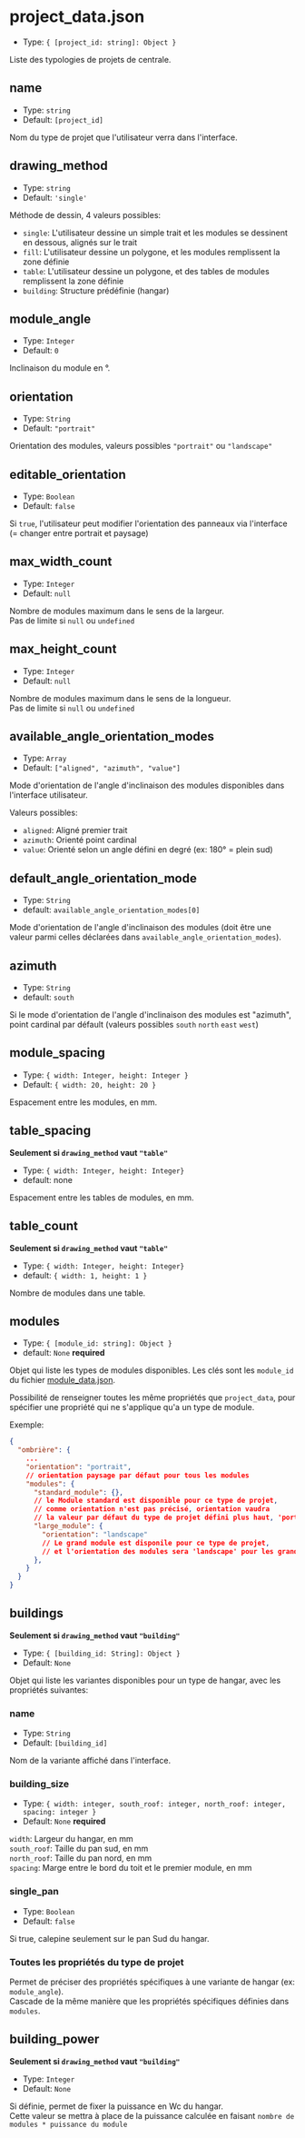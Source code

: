 # project_data.json
- Type: `{ [project_id: string]: Object }`

Liste des typologies de projets de centrale.
## name
- Type: `string`
- Default: `[project_id]`

Nom du type de projet que l'utilisateur verra dans l'interface.

## drawing_method
- Type: `string`
- Default: `'single'`

Méthode de dessin, 4 valeurs possibles:
- `single`: L'utilisateur dessine un simple trait et les modules se dessinent en dessous, alignés sur le trait
- `fill`: L'utilisateur dessine un polygone, et les modules remplissent la zone définie
- `table`: L'utilisateur dessine un polygone, et des tables de modules remplissent la zone définie
- `building`: Structure prédéfinie (hangar)


## module_angle
- Type: `Integer`
- Default: `0`

Inclinaison du module en °.

## orientation
- Type: `String`
- Default: `"portrait"`

Orientation des modules, valeurs possibles `"portrait"` ou `"landscape"`

## editable_orientation
- Type: `Boolean`
- Default: `false`

Si `true`, l'utilisateur peut modifier l'orientation des panneaux via l'interface (= changer entre portrait et paysage)

## max_width_count
- Type: `Integer`
- Default: `null`

Nombre de modules maximum dans le sens de la largeur.  
Pas de limite si `null` ou `undefined`

## max_height_count
- Type: `Integer`
- Default: `null`

Nombre de modules maximum dans le sens de la longueur.  
Pas de limite si `null` ou `undefined`


## available_angle_orientation_modes
- Type: `Array`
- Default: `["aligned", "azimuth", "value"]`

Mode d'orientation de l'angle d'inclinaison des modules disponibles dans l'interface utilisateur.

Valeurs possibles:
- `aligned`: Aligné premier trait
- `azimuth`: Orienté point cardinal
- `value`: Orienté selon un angle défini en degré (ex: 180° = plein sud)

## default_angle_orientation_mode
- Type: `String`
- default: `available_angle_orientation_modes[0]`

Mode d'orientation de l'angle d'inclinaison des modules (doit être une valeur parmi celles déclarées dans `available_angle_orientation_modes`).

## azimuth
- Type: `String`
- default: `south`

Si le mode d'orientation de l'angle d'inclinaison des modules est "azimuth", point cardinal par défault (valeurs possibles `south` `north` `east` `west`)

## module_spacing
- Type: `{ width: Integer, height: Integer }`
- Default: `{ width: 20, height: 20 }`

Espacement entre les modules, en mm.

## table_spacing
**Seulement si `drawing_method` vaut `"table"`**
- Type: `{ width: Integer, height: Integer}`
- default: none

Espacement entre les tables de modules, en mm.

## table_count
**Seulement si `drawing_method` vaut `"table"`**
- Type: `{ width: Integer, height: Integer}`
- default: `{ width: 1, height: 1 }`

Nombre de modules dans une table.

## modules
- Type: `{ [module_id: string]: Object }`
- default: `None` **required**

Objet qui liste les types de modules disponibles. Les clés sont les `module_id` du fichier [module_data.json](./module_data).

Possibilité de renseigner toutes les même propriétés que `project_data`, pour spécifier une propriété qui ne s'applique qu'a un type de module.

Exemple:
```json
{
  "ombrière": {
    ...
    "orientation": "portrait",
    // orientation paysage par défaut pour tous les modules
    "modules": {
      "standard_module": {},
      // le Module standard est disponible pour ce type de projet,
      // comme orientation n'est pas précisé, orientation vaudra
      // la valeur par défaut du type de projet défini plus haut, 'portrait'
      "large_module": {
        "orientation": "landscape"
        // Le grand module est disponile pour ce type de projet,
        // et l'orientation des modules sera 'landscape' pour les grands modules
      },
    }
  }
}
```

## buildings
**Seulement si `drawing_method` vaut `"building"`**
- Type: `{ [building_id: String]: Object }`
- Default: `None`

Objet qui liste les variantes disponibles pour un type de hangar, avec les propriétés suivantes:

### name
- Type: `String`
- Default: `[building_id]`

Nom de la variante affiché dans l'interface.

### building_size
- Type: `{ width: integer,
          south_roof: integer,
          north_roof: integer,
          spacing: integer }`
- Default: `None` **required**

`width`: Largeur du hangar, en mm  
`south_roof`: Taille du pan sud, en mm  
`north_roof`: Taille du pan nord, en mm  
`spacing`: Marge entre le bord du toit et le premier module, en mm  

### single_pan
- Type: `Boolean`
- Default: `false`

Si true, calepine seulement sur le pan Sud du hangar.

### Toutes les propriétés du type de projet

Permet de préciser des propriétés spécifiques à une variante de hangar (ex: `module_angle`).  
Cascade de la même manière que les propriétés spécifiques définies dans `modules`.

## building_power
**Seulement si `drawing_method` vaut `"building"`**
- Type: `Integer`
- Default: `None`

Si définie, permet de fixer la puissance en Wc du hangar.  
Cette valeur se mettra à place de la puissance calculée en faisant `nombre de modules * puissance du module`
